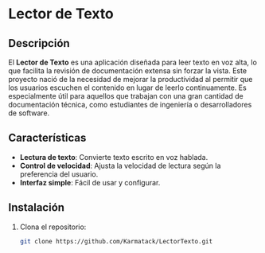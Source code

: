 # Lector de Texto

## Descripción

El **Lector de Texto** es una aplicación diseñada para leer texto en voz alta, lo que facilita la revisión de documentación extensa sin forzar la vista. Este proyecto nació de la necesidad de mejorar la productividad al permitir que los usuarios escuchen el contenido en lugar de leerlo continuamente. Es especialmente útil para aquellos que trabajan con una gran cantidad de documentación técnica, como estudiantes de ingeniería o desarrolladores de software.

## Características

- **Lectura de texto**: Convierte texto escrito en voz hablada.
- **Control de velocidad**: Ajusta la velocidad de lectura según la preferencia del usuario.
- **Interfaz simple**: Fácil de usar y configurar.

## Instalación

1. Clona el repositorio:
   ```bash
   git clone https://github.com/Karmatack/LectorTexto.git
